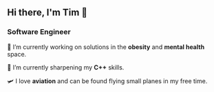 ## Hi there, I'm Tim 👋

### Software Engineer

🔭 I’m currently working on solutions in the **obesity** and **mental health** space.

🌱 I’m currently sharpening my **C++** skills.

🛩 I love **aviation** and can be found flying small planes in my free time.

<!--
**fromtimwithcode/fromtimwithcode** is a ✨ _special_ ✨ repository because its `README.md` (this file) appears on your GitHub profile.

Here are some ideas to get you started:

- 🔭 I’m currently working on solutions
- 🌱 I’m currently learning ...
- 👯 I’m looking to collaborate on ...
- 🤔 I’m looking for help with ...
- 💬 Ask me about **aviation** and I'll never stop talking!
- 📫 How to reach me: ...
- 😄 Pronouns: ...
- ⚡ Fun fact: ...
-->
